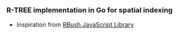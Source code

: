 ### R-TREE implementation in Go for spatial indexing

- Inspiration from [RBush JavaScript Library](https://github.com/mourner/rbush)
